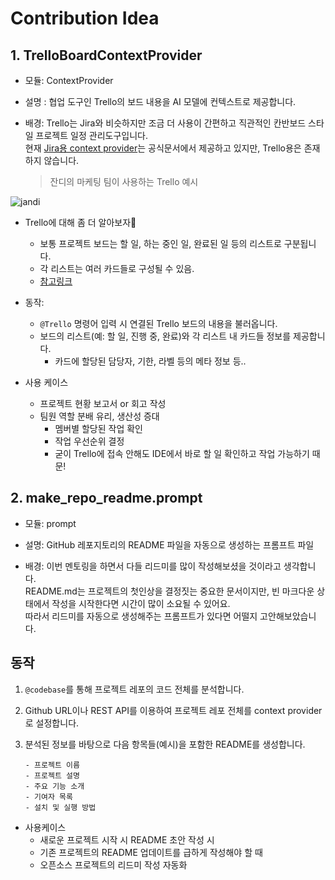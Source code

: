 # Contribution Idea

## 1. TrelloBoardContextProvider

- 모듈: ContextProvider
- 설명 : 협업 도구인 Trello의 보드 내용을 AI 모델에 컨텍스트로 제공합니다.

- 배경: Trello는 Jira와 비슷하지만 조금 더 사용이 간편하고 직관적인 칸반보드 스타일 프로젝트 일정 관리도구입니다.  
  현재 [Jira용 context provider](https://docs.continue.dev/customize/context-providers#jira)는 공식문서에서 제공하고 있지만, Trello용은 존재하지 않습니다.

  > 잔디의 마케팅 팀이 사용하는 Trello 예시

![jandi](https://i0.wp.com/blog.jandi.com/ko/wp-content/uploads/sites/4/2021/08/t-mkt.png?w=1000&ssl=1)

- Trello에 대해 좀 더 알아보자🫡

  - 보통 프로젝트 보드는 할 일, 하는 중인 일, 완료된 일 등의 리스트로 구분됩니다.
  - 각 리스트는 여러 카드들로 구성될 수 있음.
  - [참고링크](https://blog.jandi.com/ko/2021/08/19/how-to-trello-like-a-pro/)

- 동작:

  - `@Trello` 명령어 입력 시 연결된 Trello 보드의 내용을 불러옵니다.
  - 보드의 리스트(예: 할 일, 진행 중, 완료)와 각 리스트 내 카드들 정보를 제공합니다.
    - 카드에 할당된 담당자, 기한, 라벨 등의 메타 정보 등..

- 사용 케이스
  - 프로젝트 현황 보고서 or 회고 작성
  - 팀원 역할 분배 유리, 생산성 증대
    - 멤버별 할당된 작업 확인
    - 작업 우선순위 결정
    - 굳이 Trello에 접속 안해도 IDE에서 바로 할 일 확인하고 작업 가능하기 때문!

## 2. make_repo_readme.prompt

- 모듈: prompt

- 설명: GitHub 레포지토리의 README 파일을 자동으로 생성하는 프롬프트 파일

- 배경:
  이번 멘토링을 하면서 다들 리드미를 많이 작성해보셨을 것이라고 생각합니다.  
  README.md는 프로젝트의 첫인상을 결정짓는 중요한 문서이지만, 빈 마크다운 상태에서 작성을 시작한다면 시간이 많이 소요될 수 있어요.  
  따라서 리드미를 자동으로 생성해주는 프롬프트가 있다면 어떨지 고안해보았습니다.

## 동작

1. `@codebase`를 통해 프로젝트 레포의 코드 전체를 분석합니다.
2. Github URL이나 REST API를 이용하여 프로젝트 레포 전체를 context provider로 설정합니다.
3. 분석된 정보를 바탕으로 다음 항목들(예시)을 포함한 README를 생성합니다.

   ```
   - 프로젝트 이름
   - 프로젝트 설명
   - 주요 기능 소개
   - 기여자 목록
   - 설치 및 실행 방법
   ```

- 사용케이스
  - 새로운 프로젝트 시작 시 README 초안 작성 시
  - 기존 프로젝트의 README 업데이트를 급하게 작성해야 할 때
  - 오픈소스 프로젝트의 리드미 작성 자동화

